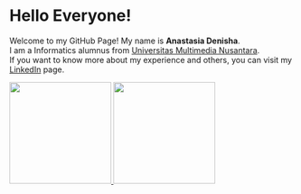 # Hello Everyone!

Welcome to my GitHub Page! My name is **Anastasia Denisha**.\
I am a Informatics alumnus from [Universitas Multimedia Nusantara](https://www.umn.ac.id).\
If you want to know more about my experience and others, you can visit my [LinkedIn](https://www.linkedin.com/in/anastasia-denisha) page.

<!---
Perkenalkan nama saya **Anastasia Denisha**.\
Saya merupakan mahasiswa Informatika di [Universitas Multimedia Nusantara](https://www.umn.ac.id/).\
Untuk mengetahui lebih lanjut mengenai seluruh *experience* dan seluruh kegiatan saya, bisa langsung buka akun [LinkedIn](https://www.linkedin.com/in/anastasia-denisha) saya dan bisa langsung *connect*.
-->

<p align="left">
<a href="https://github.com/anasden26">
  <img height="180em" src="https://github-readme-stats-eight-theta.vercel.app/api?username=anasden26&show_icons=true&theme=omni&include_all_commits=true&count_private=true"/>
  <img height="180em" src="https://github-readme-stats-eight-theta.vercel.app/api/top-langs/?username=anasden26&layout=compact&langs_count=8&theme=omni"/>
</a>
</p>

<!--
**anasden26/anasden26** is a ✨ _special_ ✨ repository because its `README.md` (this file) appears on your GitHub profile.

Here are some ideas to get you started:

- 🔭 I’m currently working on ...
- 🌱 I’m currently learning ...
- 👯 I’m looking to collaborate on ...
- 🤔 I’m looking for help with ...
- 💬 Ask me about ...
- 📫 How to reach me: ...
- 😄 Pronouns: ...
- ⚡ Fun fact: ...
-->
